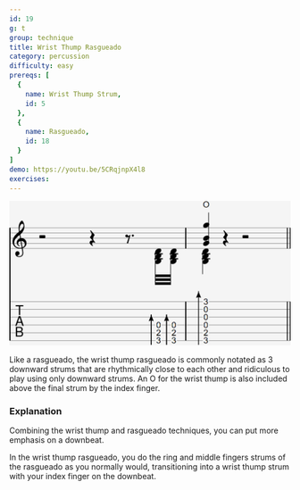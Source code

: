 ```yaml
---
id: 19
g: t
group: technique
title: Wrist Thump Rasgueado
category: percussion
difficulty: easy
prereqs: [
  {
    name: Wrist Thump Strum,
    id: 5
  },
  {
    name: Rasgueado,
    id: 18
  }
]
demo: https://youtu.be/5CRqjnpX4l8
exercises:
---
```


<div class="tabImg">
  <img src="wrist-thump-rasgueado.jpg" />
</div>

Like a rasgueado, the wrist thump rasgueado is commonly notated as 3 downward strums that are rhythmically close to each other and ridiculous to play using only downward strums. An O for the wrist thump is also included above the final strum by the index finger.

### Explanation

Combining the wrist thump and rasgueado techniques, you can put more emphasis on a <span class="tt" data-tip="the first beat of a measure">downbeat</span>.

In the wrist thump rasgueado, you do the ring and middle fingers strums of the rasgueado as you normally would, transitioning into a wrist thump strum with your index finger on the downbeat.

